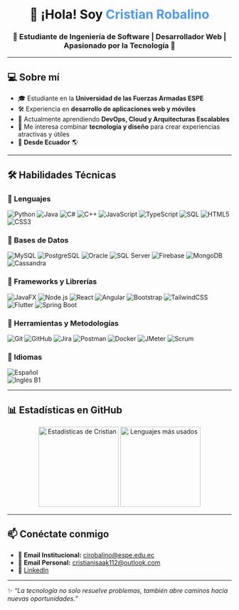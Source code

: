 <!-- Encabezado -->
<h1 align="center">👋 ¡Hola! Soy <span style="color:#4e9af1">Cristian Robalino</span></h1>
<h3 align="center">🎯 Estudiante de Ingeniería de Software | Desarrollador Web | Apasionado por la Tecnología 🚀</h3>

---

## 💻 Sobre mí
- 🎓 Estudiante en la **Universidad de las Fuerzas Armadas ESPE**  
- 🛠️ Experiencia en **desarrollo de aplicaciones web y móviles**  
- 🌱 Actualmente aprendiendo **DevOps, Cloud y Arquitecturas Escalables**  
- 🎨 Me interesa combinar **tecnología y diseño** para crear experiencias atractivas y útiles  
- 📍 **Desde Ecuador** 🌎  

---

## 🛠️ Habilidades Técnicas

### 🔹 Lenguajes
![Python](https://img.shields.io/badge/-Python-3776AB?style=for-the-badge&logo=python&logoColor=white)
![Java](https://img.shields.io/badge/-Java-007396?style=for-the-badge&logo=java&logoColor=white)
![C#](https://img.shields.io/badge/-C%23-239120?style=for-the-badge&logo=c-sharp&logoColor=white)
![C++](https://img.shields.io/badge/-C++-00599C?style=for-the-badge&logo=cplusplus&logoColor=white)
![JavaScript](https://img.shields.io/badge/-JavaScript-F7DF1E?style=for-the-badge&logo=javascript&logoColor=black)
![TypeScript](https://img.shields.io/badge/-TypeScript-3178C6?style=for-the-badge&logo=typescript&logoColor=white)
![SQL](https://img.shields.io/badge/-SQL-00758F?style=for-the-badge&logo=postgresql&logoColor=white)
![HTML5](https://img.shields.io/badge/-HTML5-E34F26?style=for-the-badge&logo=html5&logoColor=white)
![CSS3](https://img.shields.io/badge/-CSS3-1572B6?style=for-the-badge&logo=css3&logoColor=white)

### 🔹 Bases de Datos
![MySQL](https://img.shields.io/badge/-MySQL-4479A1?style=for-the-badge&logo=mysql&logoColor=white)
![PostgreSQL](https://img.shields.io/badge/-PostgreSQL-336791?style=for-the-badge&logo=postgresql&logoColor=white)
![Oracle](https://img.shields.io/badge/-Oracle-F80000?style=for-the-badge&logo=oracle&logoColor=white)
![SQL Server](https://img.shields.io/badge/-SQL%20Server-CC2927?style=for-the-badge&logo=microsoft-sql-server&logoColor=white)
![Firebase](https://img.shields.io/badge/-Firebase-FFCA28?style=for-the-badge&logo=firebase&logoColor=black)
![MongoDB](https://img.shields.io/badge/-MongoDB-47A248?style=for-the-badge&logo=mongodb&logoColor=white)
![Cassandra](https://img.shields.io/badge/-Cassandra-1286A1?style=for-the-badge&logo=apache-cassandra&logoColor=white)

### 🔹 Frameworks y Librerías
![JavaFX](https://img.shields.io/badge/-JavaFX-007396?style=for-the-badge)
![Node.js](https://img.shields.io/badge/-Node.js-339933?style=for-the-badge&logo=node.js&logoColor=white)
![React](https://img.shields.io/badge/-React-61DAFB?style=for-the-badge&logo=react&logoColor=black)
![Angular](https://img.shields.io/badge/-Angular-DD0031?style=for-the-badge&logo=angular&logoColor=white)
![Bootstrap](https://img.shields.io/badge/-Bootstrap-563D7C?style=for-the-badge&logo=bootstrap&logoColor=white)
![TailwindCSS](https://img.shields.io/badge/-TailwindCSS-38B2AC?style=for-the-badge&logo=tailwind-css&logoColor=white)
![Flutter](https://img.shields.io/badge/-Flutter-02569B?style=for-the-badge&logo=flutter&logoColor=white)
![Spring Boot](https://img.shields.io/badge/-Spring%20Boot-6DB33F?style=for-the-badge&logo=spring&logoColor=white)

### 🔹 Herramientas y Metodologías
![Git](https://img.shields.io/badge/-Git-F05032?style=for-the-badge&logo=git&logoColor=white)
![GitHub](https://img.shields.io/badge/-GitHub-181717?style=for-the-badge&logo=github&logoColor=white)
![Jira](https://img.shields.io/badge/-Jira-0052CC?style=for-the-badge&logo=jira&logoColor=white)
![Postman](https://img.shields.io/badge/-Postman-FF6C37?style=for-the-badge&logo=postman&logoColor=white)
![Docker](https://img.shields.io/badge/-Docker-2496ED?style=for-the-badge&logo=docker&logoColor=white)
![JMeter](https://img.shields.io/badge/-JMeter-1572B6?style=for-the-badge)
![Scrum](https://img.shields.io/badge/-Scrum-6DB33F?style=for-the-badge)

### 🔹 Idiomas  
![Español](https://img.shields.io/badge/-Español%20(Nativo)-blue?style=for-the-badge)  
![Inglés B1](https://img.shields.io/badge/-Inglés%20(B1)-green?style=for-the-badge)


---

## 📊 Estadísticas en GitHub
<p align="center">
  <img height="180em" src="https://github-readme-stats.vercel.app/api?username=CristianRobalino&show_icons=true&theme=tokyonight" alt="Estadísticas de Cristian" />
  <img height="180em" src="https://github-readme-stats.vercel.app/api/top-langs/?username=CristianRobalino&layout=compact&theme=tokyonight" alt="Lenguajes más usados" />
</p>

---

## 📫 Conéctate conmigo
- 📧 **Email Institucional:** cirobalino@espe.edu.ec
- 📧 **Email Personal:** cristianisaak112@outlook.com 
- 💼 [LinkedIn]([https://linkedin.com](https://www.linkedin.com/in/cristian-isaak-robalino-curay-8b101236b/))  

---

✨ _“La tecnología no solo resuelve problemas, también abre caminos hacia nuevas oportunidades.”_

